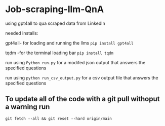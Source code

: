 # Job-scraping-llm-QnA
using gpt4all to qua scraped data from LinkedIn

needed installs: 


gpt4all- for loading and running the llms
`pip install gpt4all`

tqdm -for the terminal loading bar
`pip install tqdm`

run using `Python run.py` for a modifed json output that answers the specified questions

run using `python run_csv_output.py` for a csv output file that answers the specified questions

## To update all of the code with a git pull withoput a warning run

`git fetch --all && git reset --hard origin/main`
